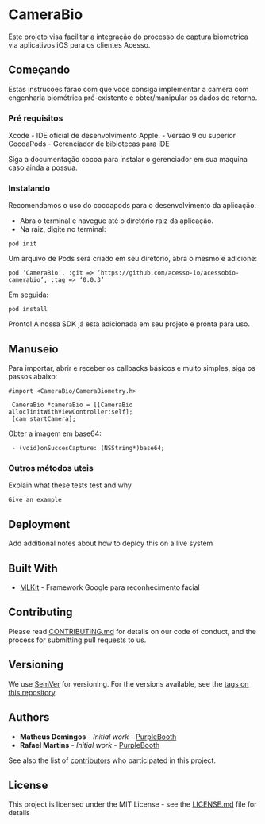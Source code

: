 # CameraBio

Este projeto visa facilitar a integração do processo de captura biometrica via aplicativos iOS para os clientes Acesso. 

## Começando

Estas instrucoes farao com que voce consiga implementar a camera com engenharia biométrica pré-existente e obter/manipular os dados de retorno.

### Pré requisitos

Xcode - IDE oficial de desenvolvimento Apple. - Versão 9 ou superior
CocoaPods - Gerenciador de bibiotecas para IDE

Siga a documentação cocoa para instalar o gerenciador em sua maquina caso ainda a possua. 

### Instalando

Recomendamos o uso do cocoapods para o desenvolvimento da aplicação. 

- Abra o terminal e navegue até o diretório raiz da aplicação.
- Na raiz, digite no terminal: 

```
pod init 
```

Um arquivo de Pods será criado em seu diretório, abra o mesmo e adicione:

```
pod ‘CameraBio’, :git => ‘https://github.com/acesso-io/acessobio-camerabio’, :tag => ‘0.0.3’
```

Em seguida: 

```
pod install
```

Pronto! A nossa SDK já esta adicionada em seu projeto e pronta para uso. 

## Manuseio

Para importar, abrir e receber os callbacks básicos e muito simples, siga os passos abaixo: 

```
#import <CameraBio/CameraBiometry.h>
```

```
 CameraBio *cameraBio = [[CameraBio alloc]initWithViewController:self];     
 [cam startCamera];
```

Obter a imagem em base64:

```
 - (void)onSuccesCapture: (NSString*)base64;
```

### Outros métodos uteis

Explain what these tests test and why

```
Give an example
```


## Deployment

Add additional notes about how to deploy this on a live system

## Built With

* [MLKit](https://firebase.google.com/docs/ml-kit/?hl=pt-br) - Framework Google para reconhecimento facial

## Contributing

Please read [CONTRIBUTING.md](https://gist.github.com/PurpleBooth/b24679402957c63ec426) for details on our code of conduct, and the process for submitting pull requests to us.

## Versioning

We use [SemVer](http://semver.org/) for versioning. For the versions available, see the [tags on this repository](https://github.com/your/project/tags). 

## Authors

* **Matheus Domingos** - *Initial work* - [PurpleBooth](https://github.com/PurpleBooth)
* **Rafael Martins** - *Initial work* - [PurpleBooth](https://github.com/PurpleBooth)

See also the list of [contributors](https://github.com/your/project/contributors) who participated in this project.

## License

This project is licensed under the MIT License - see the [LICENSE.md](LICENSE.md) file for details


